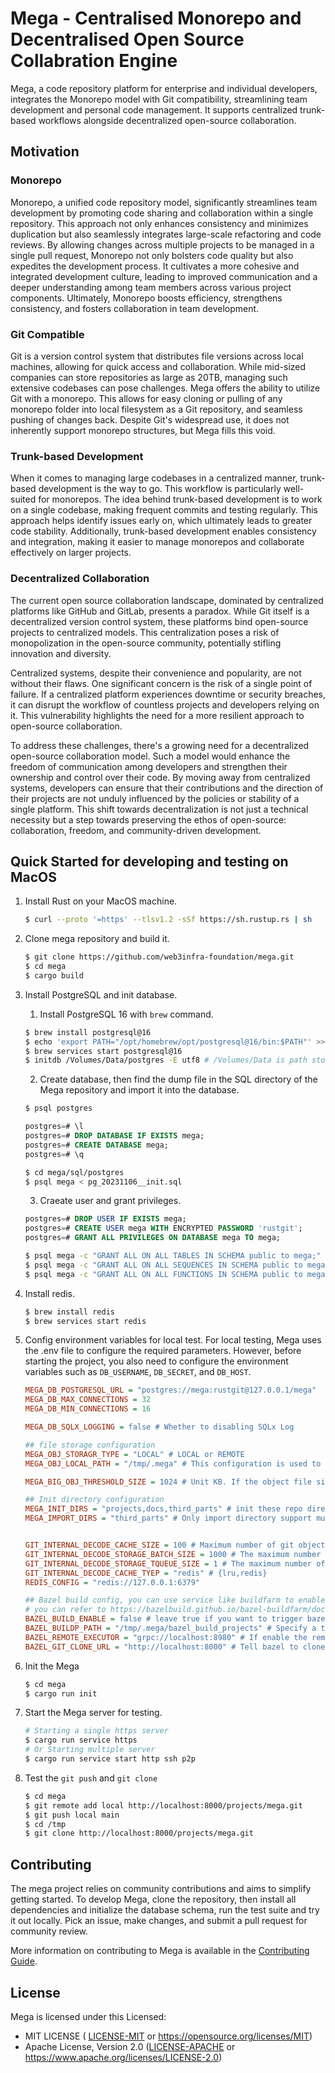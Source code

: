 # Mega - Centralised Monorepo and Decentralised Open Source Collabration Engine

Mega, a code repository platform for enterprise and individual developers, integrates the Monorepo model with Git compatibility, streamlining team development and personal code management. It supports centralized trunk-based workflows alongside decentralized open-source collaboration.

## Motivation

### Monorepo

Monorepo, a unified code repository model, significantly streamlines team development by promoting code sharing and collaboration within a single repository. This approach not only enhances consistency and minimizes duplication but also seamlessly integrates large-scale refactoring and code reviews. By allowing changes across multiple projects to be managed in a single pull request, Monorepo not only bolsters code quality but also expedites the development process. It cultivates a more cohesive and integrated development culture, leading to improved communication and a deeper understanding among team members across various project components. Ultimately, Monorepo boosts efficiency, strengthens consistency, and fosters collaboration in team development.

### Git Compatible

Git is a version control system that distributes file versions across local machines, allowing for quick access and collaboration. While mid-sized companies can store repositories as large as 20TB, managing such extensive codebases can pose challenges. Mega offers the ability to utilize Git with a monorepo. This allows for easy cloning or pulling of any monorepo folder into local filesystem as a Git repository, and seamless pushing of changes back. Despite Git's widespread use, it does not inherently support monorepo structures, but Mega fills this void.

### Trunk-based Development

When it comes to managing large codebases in a centralized manner, trunk-based development is the way to go. This workflow is particularly well-suited for monorepos. The idea behind trunk-based development is to work on a single codebase, making frequent commits and testing regularly. This approach helps identify issues early on, which ultimately leads to greater code stability. Additionally, trunk-based development enables consistency and integration, making it easier to manage monorepos and collaborate effectively on larger projects.

### Decentralized Collaboration

The current open source collaboration landscape, dominated by centralized platforms like GitHub and GitLab, presents a paradox. While Git itself is a decentralized version control system, these platforms bind open-source projects to centralized models. This centralization poses a risk of monopolization in the open-source community, potentially stifling innovation and diversity.

Centralized systems, despite their convenience and popularity, are not without their flaws. One significant concern is the risk of a single point of failure. If a centralized platform experiences downtime or security breaches, it can disrupt the workflow of countless projects and developers relying on it. This vulnerability highlights the need for a more resilient approach to open-source collaboration.

To address these challenges, there's a growing need for a decentralized open-source collaboration model. Such a model would enhance the freedom of communication among developers and strengthen their ownership and control over their code. By moving away from centralized systems, developers can ensure that their contributions and the direction of their projects are not unduly influenced by the policies or stability of a single platform. This shift towards decentralization is not just a technical necessity but a step towards preserving the ethos of open-source: collaboration, freedom, and community-driven development.

## Quick Started for developing and testing on MacOS

1. Install Rust on your MacOS machine.

   ```bash
   $ curl --proto '=https' --tlsv1.2 -sSf https://sh.rustup.rs | sh
   ```

2. Clone mega repository and build it.

   ```bash
   $ git clone https://github.com/web3infra-foundation/mega.git
   $ cd mega
   $ cargo build
   ```

3. Install PostgreSQL and init database.

   1.  Install PostgreSQL 16 with `brew` command.

   ```bash
   $ brew install postgresql@16
   $ echo 'export PATH="/opt/homebrew/opt/postgresql@16/bin:$PATH"' >> ~/.zshrc
   $ brew services start postgresql@16
   $ initdb /Volumes/Data/postgres -E utf8 # /Volumes/Data is path store data
   ```

   2.  Create database, then find the dump file in the SQL directory of the Mega repository and import it into the database.

   ```bash
   $ psql postgres
   ```

   ```sql
   postgres=# \l
   postgres=# DROP DATABASE IF EXISTS mega;
   postgres=# CREATE DATABASE mega;
   postgres=# \q
   ```

   ```bash
   $ cd mega/sql/postgres
   $ psql mega < pg_20231106__init.sql
   ```
   
   3. Craeate user and grant privileges.

   ```sql
   postgres=# DROP USER IF EXISTS mega;
   postgres=# CREATE USER mega WITH ENCRYPTED PASSWORD 'rustgit';
   postgres=# GRANT ALL PRIVILEGES ON DATABASE mega TO mega;
   ```

   ```bash
   $ psql mega -c "GRANT ALL ON ALL TABLES IN SCHEMA public to mega;"
   $ psql mega -c "GRANT ALL ON ALL SEQUENCES IN SCHEMA public to mega;"
   $ psql mega -c "GRANT ALL ON ALL FUNCTIONS IN SCHEMA public to mega;"
   ```

4. Install redis.

   ```bash
   $ brew install redis
   $ brew services start redis
   ```

5. Config environment variables for local test. For local testing, Mega uses the .env file to configure the required parameters. However, before starting the project, you also need to configure the environment variables such as `DB_USERNAME`, `DB_SECRET`, and `DB_HOST`.

   ```ini
   MEGA_DB_POSTGRESQL_URL = "postgres://mega:rustgit@127.0.0.1/mega"
   MEGA_DB_MAX_CONNECTIONS = 32
   MEGA_DB_MIN_CONNECTIONS = 16

   MEGA_DB_SQLX_LOGGING = false # Whether to disabling SQLx Log

   ## file storage configuration
   MEGA_OBJ_STORAGR_TYPE = "LOCAL" # LOCAL or REMOTE
   MEGA_OBJ_LOCAL_PATH = "/tmp/.mega" # This configuration is used to set the local path of the project storage

   MEGA_BIG_OBJ_THRESHOLD_SIZE = 1024 # Unit KB. If the object file size exceeds the threshold value, it will be handled by file storage instead of the database.

   ## Init directory configuration
   MEGA_INIT_DIRS = "projects,docs,third_parts" # init these repo directories in mega init command
   MEGA_IMPORT_DIRS = "third_parts" # Only import directory support multi-branch commit and tag, repo under regular directory only support main branch only


   GIT_INTERNAL_DECODE_CACHE_SIZE = 100 # Maximum number of git objects in LRU cache
   GIT_INTERNAL_DECODE_STORAGE_BATCH_SIZE = 1000 # The maximum number of git object in a "INSERT" SQL database operation
   GIT_INTERNAL_DECODE_STORAGE_TQUEUE_SIZE = 1 # The maximum number of parallel insertion threads in the database operation queue
   GIT_INTERNAL_DECODE_CACHE_TYEP = "redis" # {lru,redis}
   REDIS_CONFIG = "redis://127.0.0.1:6379"

   ## Bazel build config, you can use service like buildfarm to enable RBE(remote build execution)
   # you can refer to https://bazelbuild.github.io/bazel-buildfarm/docs/quick_start/ for more details about remote executor
   BAZEL_BUILD_ENABLE = false # leave true if you want to trigger bazel build in each push process
   BAZEL_BUILDP_PATH = "/tmp/.mega/bazel_build_projects" # Specify a temporary directory to build the project with bazel
   BAZEL_REMOTE_EXECUTOR = "grpc://localhost:8980" # If enable the remote executor, please fillin the remote executor address, or else leave empty if you want to build by localhost. 
   BAZEL_GIT_CLONE_URL = "http://localhost:8000" # Tell bazel to clone the project from the specified git url
   ```

6. Init the Mega

   ```bash
   $ cd mega
   $ cargo run init
   ```

7. Start the Mega server for testing.

   ```bash
   # Starting a single https server
   $ cargo run service https 
   # Or Starting multiple server
   $ cargo run service start http ssh p2p
   ```

8. Test the `git push` and `git clone`

   ```bash
   $ cd mega
   $ git remote add local http://localhost:8000/projects/mega.git
   $ git push local main
   $ cd /tmp
   $ git clone http://localhost:8000/projects/mega.git
   ```

## Contributing

The mega project relies on community contributions and aims to simplify getting started. To develop Mega, clone the repository, then install all dependencies and initialize the database schema, run the test suite and try it out locally. Pick an issue, make changes, and submit a pull request for community review.

More information on contributing to Mega is available in the [Contributing Guide](docs/contributing.md).

## License

Mega is licensed under this Licensed:

- MIT LICENSE ( [LICENSE-MIT](LICENSE-MIT) or https://opensource.org/licenses/MIT)
- Apache License, Version 2.0 ([LICENSE-APACHE](LICENSE-APACHE) or https://www.apache.org/licenses/LICENSE-2.0)